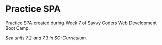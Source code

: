 # Practice SPA

Practice SPA created during Week 7 of Savvy Coders Web Development Boot Camp.

*See units 7.2 and 7.3 in SC-Curriculum.*
